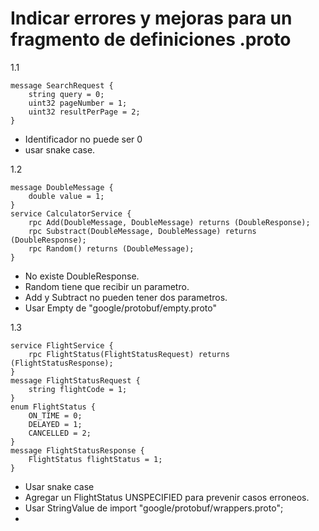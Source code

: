 # Indicar errores y mejoras para un fragmento de definiciones .proto
1.1
```gRPC
message SearchRequest {
    string query = 0;
    uint32 pageNumber = 1;
    uint32 resultPerPage = 2;
}
```
- Identificador no puede ser 0
- usar snake case.

1.2
```gRPC
message DoubleMessage {
    double value = 1;
}
service CalculatorService {
    rpc Add(DoubleMessage, DoubleMessage) returns (DoubleResponse);
    rpc Substract(DoubleMessage, DoubleMessage) returns (DoubleResponse);
    rpc Random() returns (DoubleMessage);
}
```

- No existe DoubleResponse.
- Random tiene que recibir un parametro.
- Add y Subtract no pueden tener dos parametros.
- Usar Empty de "google/protobuf/empty.proto"

1.3
```gRPC
service FlightService {
    rpc FlightStatus(FlightStatusRequest) returns (FlightStatusResponse);
}
message FlightStatusRequest {
    string flightCode = 1;
}
enum FlightStatus {
    ON_TIME = 0;
    DELAYED = 1;
    CANCELLED = 2;
}
message FlightStatusResponse {
    FlightStatus flightStatus = 1;
}
```
- Usar snake case
- Agregar un FlightStatus UNSPECIFIED para prevenir casos erroneos.
- Usar StringValue de import "google/protobuf/wrappers.proto";
- 